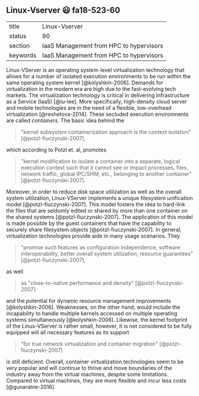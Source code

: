 ## Linux-Vserver :smiley: fa18-523-60


|          |                                         |
| -------- | --------------------------------------- |
| title    | Linux-Vserver                           | 
| status   | 90                                      |
| section  | IaaS Management from HPC to hypervisors |
| keywords | IaaS Management from HPC to hypervisors |


Linux-VServer is an operating system-level virtualization technology that 
allows for a number of isolated execution environments to be run within 
the same operating system kernel [@kolyshkin-2006]. Demands for virtualization 
in the modern era are high due to the fast-evolving tech markets. The 
virtualization technology is critical in delivering Infrastructure as a Service 
(IaaS) [@iu-lee]. More specifically, high-density cloud server and mobile 
technologies are in the need of a flexible, low-overhead virtualization 
[@reshetova-2014]. These secluded execution environments are called 
*containers*. The basic idea behind the 

> "kernel subsystem containerization approach is the context isolation" 
> [@potzl-fiuczynski-2007], 

which according to Potzl et. al, promotes 

> "kernel modification to isolate a container into a separate, logical execution
> context such that it cannot see or impact processes, files, network traffic, 
> global IPC/SHM, etc., belonging to another container" 
> [@potzl-fiuczynski-2007]. 

Moreover, in order to reduce disk space utilization as well as the overall 
system utilization, Linux-VServer implements a unique filesystem unification 
model [@potzl-fiuczynski-2007]. This model fosters the idea to hard-link the 
files that are seldomly edited or shared by more than one container on the 
shared systems [@potzl-fiuczynski-2007]. The application of this model is made 
possible by the guest containers that have the capability 
to securely share filesystem objects [@potzl-fiuczynski-2007]. In general, 
virtualization technologies provide aide in many usage scenarios. They

> "promise such features as configuration independence, software 
> interoperability, better overall system utilization,  resource guarantees" 
> [@potzl-fiuczynski-2007], 

as well 

> as "close-to-native performance and density" [@potzl-fiuczynski-2007]

and the potential for dynamic resource management improvements 
[@kolyshkin-2006]. Weaknesses, on the other hand, would include the 
incapability to handle multiple kernels accessed on multiple operating systems 
simultaneously [@kolyshkin-2006]. Likewise, the kernel footprint of the 
Linux-VServer is rather small, however, it is not considered to be fully 
equipped will all necessary features as its support 

> "for true network virtualization and container migration" 
> [@potzl-fiuczynski-2007] 

is still deficient. Overall, container virtualization technologies seem to be 
very popular and will continue to thrive and move boundaries of the industry 
away from the virtual machines, despite some limitations. Compared to virtual 
machines, they are more flexible and incur less costs [@gunaratne-2016].
